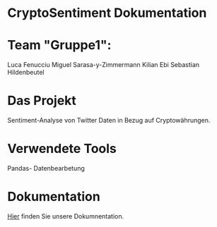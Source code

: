 # CryptoSentiment Dokumentation

# Team "Gruppe1": 
  Luca Fenucciu
  Miguel Sarasa-y-Zimmermann
  Kilian Ebi
  Sebastian Hildenbeutel  

# Das Projekt
  Sentiment-Analyse von Twitter Daten in Bezug auf Cryptowährungen.
  
# Verwendete Tools
  Pandas- Datenbearbetung
  
# Dokumentation
  <a href="https://github.com/Slurbisaur/CryptoSentiment/blob/main/Dokumnetation.docx">Hier</a> finden Sie unsere Dokumnentation.

